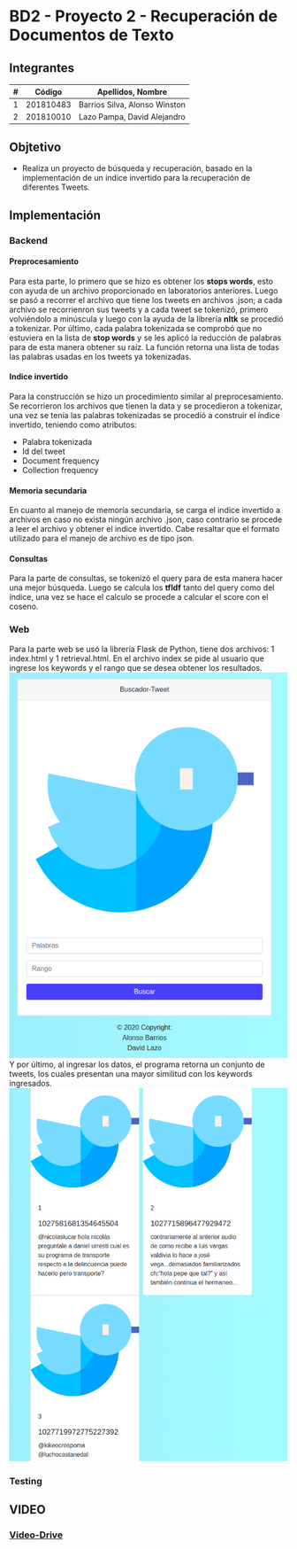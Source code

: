 # BD2 - Proyecto 2 - Recuperación de Documentos de Texto
## Integrantes
|  **#** | **Código** | **Apellidos, Nombre** |
| :---: | :---: | :---: |
|  1 | 201810483 | Barrios Silva, Alonso Winston |
|  2 | 201810010 | Lazo Pampa, David Alejandro |
## Objtetivo
- Realiza un proyecto de búsqueda y recuperación, basado en la implementación de un índice invertido para la recuperación de diferentes Tweets.

## Implementación
### Backend
#### Preprocesamiento
Para esta parte, lo primero que se hizo es obtener los __stops words__, esto con ayuda de un archivo proporcionado en laboratorios anteriores. Luego se pasó a recorrer el archivo que tiene los tweets en archivos .json; a cada archivo se recorrienron sus tweets y a cada tweet se tokenizó, primero volviéndolo a minúscula y luego con la ayuda de la librería **nltk** se procedió a tokenizar. Por último, cada palabra tokenizada se comprobó que no estuviera en la lista de **stop words** y se les aplicó la reducción de palabras para de esta manera obtener su raíz. La función retorna una lista de todas las palabras usadas en los tweets ya tokenizadas.
  
#### Indice invertido
Para la construcción se hizo un procedimiento similar al preprocesamiento. Se recorrieron los archivos que tienen la data y se procedieron a tokenizar, una vez se tenía las palabras tokenizadas se procedió a construir el índice invertido, teniendo como atributos: 
- Palabra tokenizada
- Id del tweet
- Document frequency
- Collection frequency

#### Memoria secundaria
En cuanto al manejo de memoría secundaria, se carga el indice invertido a archivos en caso no exista ningún archivo .json, caso contrario se procede a leer el archivo y obtener el indice invertido. Cabe resaltar que el formato utilizado para el manejo de archivo es de tipo json.

#### Consultas
Para la parte de consultas, se tokenizó el query para de esta manera hacer una mejor búsqueda. Luego se calcula los **tfIdf** tanto del query como del índice, una vez se hace el calculo se procede a calcular el score con el coseno.

### Web
Para la parte web se usó la librería Flask de Python, tiene dos archivos: 1 index.html y 1 retrieval.html. En el archivo index se pide al usuario que ingrese los keywords y el rango que se desea obtener los resultados.
![Index](./rmd_img/index.png)
Y por último, al ingresar los datos, el programa retorna un conjunto de tweets, los cuales presentan una mayor similitud con los keywords ingresados.
![Index](./rmd_img/retrieval.png)

### Testing
## VIDEO
### [Video-Drive](https://drive.google.com/drive/folders/1vZ7tdqb6LJqwmy5G427KBPlN7ooUIkd9?usp=sharing)
